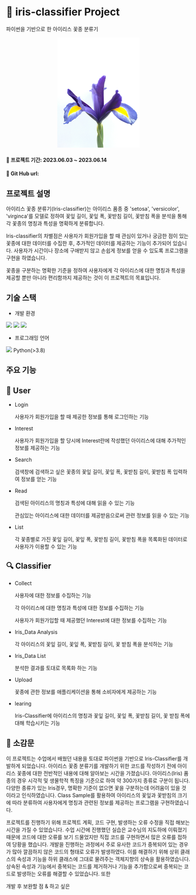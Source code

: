 # 🌷 iris-classifier Project
파이썬을 기반으로 한 아이리스 꽃종 분류기
<p  align="center">
  <img height="300" src="https://github.com/olyeeun/iris-classification-server/blob/main/iris-classifier1/image/flavia-bon-Sw-tMGNlU3o-unsplash.jpg"/>  
</p>

#### 📌 프로젝트 기간: 2023.06.03 ~ 2023.06.14
#### 📌 Git Hub url: 

## 프로젝트 설명
아이리스 꽃종 분류기(Iris-classifier)는 아이리스 품종 중 'setosa', 'versicolor', 'virginca'를 모델로 정하여 꽃잎 길이, 꽃잎 폭, 꽃받침 길이, 꽃받침 폭을 분석을 통해 각 꽃종의 명칭과 특성을 명확하게 분류합니다.

Iris-classifier의 차별점은 사용자가 회원가입을 할 때 관심이 있거나 궁금한 점이 있는 꽃종에 대한 데이터를 수집한 후, 추가적인 데이터를 제공하는 기능이 추가되어 있습니다. 사용자가 시간이나 장소에 구애받지 않고 손쉽게 정보를 얻을 수 있도록 프로그램을 구현을 하였습니다. 

꽃종을 구분하는 명확한 기준을 정하여 사용자에게 각 아이리스에 대한 명칭과 특성을 제공할 뿐만 아니라 편리함까지 제공하는 것이 이 프로젝트의 목표입니다.

## 기술 스택
- 개발 환경
<img src="https://img.shields.io/badge/git-F05032?style=flat-square&logo=Adobe&logoColor=white">
<img src="https://img.shields.io/badge/github-181717?style=flat-square&logo=Adobe&logoColor=white">
<img src="https://img.shields.io/badge/Visual Studio Code-007ACC?style=flat-square&logo=Adobe&logoColor=white">

- 프로그래밍 언어
<img src="https://img.shields.io/badge/python-3776AB?style=flat-square&logo=Adobe&logoColor=white">
Python(>3.8)

## 주요 기능
## 🙍  User
* Login

  사용자가 회원가입을 할 때 제공한 정보를 통해 로그인하는 기능

* Interest

  사용자가 회원가입을 할 당시에 Interest란에 작성했던 아이리스에 대해 추가적인 정보를 제공하는 기능 

* Search

  검색창에 검색하고 싶은 꽃종의 꽃잎 길이, 꽃잎 폭, 꽃받침 길이, 꽃받침 폭 입력하여 정보를 얻는 기능

* Read

  검색된 아이리스의 명칭과 특성에 대해 읽을 수 있는 기능
  
  관심있는 아이리스에 대한 데이터를 제공받음으로써 관련 정보를 읽을 수 있는 기능
  
* List

  각 꽃종별로 가진 꽃잎 길이, 꽃잎 폭, 꽃받침 길이, 꽃받침 폭을 목록화된 데이터로 사용자가 이용할 수 있는 기능

## 🔍 Classifier
- Collect

  사용자에 대한 정보를 수집하는 기능
  
  각 아이리스에 대한 명칭과 특성에 대한 정보를 수집하는 기능
  
  사용자가 회원가입할 때 제공했던 Interest에 대한 정보를 수집하는 기능
  
- Iris_Data Analysis

  각 아이리스의 꽃잎 길이, 꽃잎 폭, 꽃받침 길이, 꽃 받침 폭을 분석하는 기능
  
- Iris_Data List
  
  분석한 결과를 토대로 목록화 하는 기능
  
- Upload
  
  꽃종에 관한 정보를 애플리케이션을 통해 소비자에게 제공하는 기능
  
 - learing

   Iris-Classifier에 아이리스의 명칭과 꽃잎 길이, 꽃잎 폭, 꽃받침 길이, 꽃 받침 폭에 대해 학습시키는 기능
 
## 💭 소감문
이 프로젝트는 수업에서 배웠던 내용을 토대로 파이썬을 기반으로 Iris-Classifier를 개발하게 되었습니다. 아이리스 꽃종 분류기를 개발하기 위한 코드를 작성하기 전에 아이리스 꽃종에 대한 전반적인 내용에 대해 알아보는 시간을 가졌습니다. 아이리스(Iris) 품종의 경우 시각적 및 생물학적 특징을 기준으로 하여 약 300가지 종류로 구분이 됩니다. 다양한 종류가 있는 Iris경우, 명확한 기준이 없으면 꽃을 구분하는데 어려움이 있을 것이라고 인식하였습니다. Class Sample를 활용하여 아이리스의 꽃잎과 꽃받침의 크기에 따라 분류하여 사용자에게 명칭과 관련된 정보를 제공하는 프로그램을 구현하였습니다. 

프로젝트를 진행하기 위해 프로젝트 계획, 코드 구현, 발생하는 오류 수정을 직접 해보는 시간을 가질 수 있었습니다. 수업 시간에 진행했던 실습은 교수님의 지도하에 이뤄졌기 때문에 코드에 대한 오류를 보기 드물었지만 직접 코드를 구현하면서 많은 오류를 접하여 당황을 했습니다. 개발을 진행하는 과정에서 주로 유사한 코드가 중복되어 있는 경우가 많아 깔끔하지 않은 코드의 형태로 오류가 발생하였다. 이를 해결하기 위해 상위 클래스의 속성과 기능을 하위 클래스에 그대로 물려주는 객체지향의 상속을 활용하였습니다. 상속된 속성과 기능에서 중복되는 코드를 제거하거나 기능을 추가함으로써 중복되는 코드로 발생하는 오류를 해결할 수 있었습니다. 또한 




개발 후
보완할 점 & 하고 싶은 
